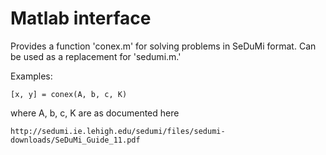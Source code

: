 # Matlab interface 
Provides a function 'conex.m' for solving problems in SeDuMi format. Can be used as a replacement
for 'sedumi.m.'

Examples:
```
[x, y] = conex(A, b, c, K)
```
where A, b, c, K are as documented here 
```
http://sedumi.ie.lehigh.edu/sedumi/files/sedumi-downloads/SeDuMi_Guide_11.pdf
```
